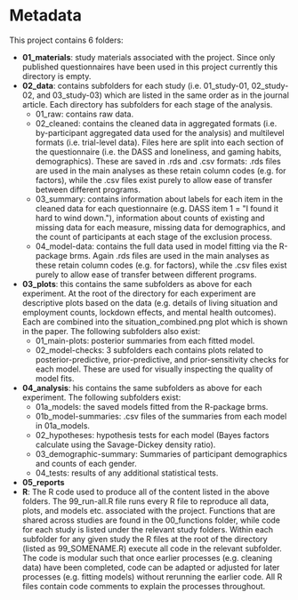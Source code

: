 # Metadata

This project contains 6 folders:

- **01_materials**: study materials associated with the project. Since only published questionnaires have been used in this project currently this directory is empty.
- **02_data**: contains subfolders for each study (i.e. 01_study-01, 02_study-02, and 03_study-03) which are listed in the same order as in the journal article. Each directory has subfolders for each stage of the analysis. 
    - 01_raw: contains raw data.
    - 02_cleaned: contains the cleaned data in aggregated formats (i.e. by-participant aggregated data used for the analysis) and multilevel formats (i.e. trial-level data). Files here are split into each section of the questionnaire (i.e. the DASS and loneliness, and gaming habits, demographics). These are saved in .rds and .csv formats: .rds files are used in the main analyses as these retain column codes (e.g. for factors), while the .csv files exist purely to allow ease of transfer between different programs.
    - 03_summary: contains information about labels for each item in the cleaned data for each questionnaire (e.g. DASS item 1 = "I found it hard to wind down."), information about counts of existing and missing data for each measure, missing data for demographics, and the count of participants at each stage of the exclusion process. 
    - 04_model-data: contains the full data used in model fitting via the R-package brms. Again .rds files are used in the main analyses as these retain column codes (e.g. for factors), while the .csv files exist purely to allow ease of transfer between different programs.
- **03_plots**: this contains the same subfolders as above for each experiment. At the root of the directory for each experiment are descriptive plots based on the data (e.g. details of living situation and employment counts, lockdown effects, and mental health outcomes). Each are combined into the situation_combined.png plot which is shown in the paper. The following subfolders also exist:
    - 01_main-plots: posterior summaries from each fitted model.
    - 02_model-checks: 3 subfolders each contains plots related to posterior-predictive, prior-predictive, and prior-sensitivity checks for each model. These are used for visually inspecting the quality of model fits.
- **04_analysis**: his contains the same subfolders as above for each experiment. The following subfolders exist:
    - 01a_models: the saved models fitted from the R-package brms.
    - 01b_model-summaries: .csv files of the summaries from each model in 01a_models.
    - 02_hypotheses: hypothesis tests for each model (Bayes factors calculate using the Savage-Dickey density ratio). 
    - 03_demographic-summary: Summaries of participant demographics and counts of each gender.
    - 04_tests: results of any additional statistical tests.
- **05_reports**
- **R**: The R code used to produce all of the content listed in the above folders. The 99_run-all.R file runs every R file to reproduce all data, plots, and models etc. associated with the project. Functions that are shared across studies are found in the 00_functions folder, while code for each study is listed under the relevant study folders. Within each subfolder for any given study the R files at the root of the directory (listed as 99_SOMENAME.R) execute all code in the relevant subfolder. The code is modular such that once earlier processes (e.g. cleaning data) have been completed, code can be adapted or adjusted for later processes (e.g. fitting models) without rerunning the earlier code. All R files contain code comments to explain the processes throughout.
